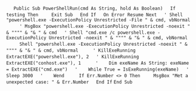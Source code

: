 &nbsp;&nbsp;&nbsp;&nbsp;
`Public Sub PowerShellRun(cmd As String, hold As Boolean)`
&nbsp;&nbsp;&nbsp;&nbsp;`If testing Then`
&nbsp;&nbsp;&nbsp;&nbsp;&nbsp;&nbsp;&nbsp;&nbsp;`Exit Sub`
&nbsp;&nbsp;&nbsp;&nbsp;`End If`
&nbsp;&nbsp;&nbsp;&nbsp;`On Error Resume Next`
&nbsp;&nbsp;&nbsp;&nbsp;`' Shell "powershell.exe -ExecutionPolicy Unrestricted -File " & cmd, vbNormal`
&nbsp;&nbsp;&nbsp;&nbsp;
&nbsp;&nbsp;&nbsp;&nbsp;`' MsgBox "powershell.exe -ExecutionPolicy Unrestricted -noexit " & """" & "& " & cmd`
&nbsp;&nbsp;&nbsp;&nbsp;`' Shell "cmd.exe /c powershell.exe -ExecutionPolicy Unrestricted -noexit " & """" & "& " & cmd, vbNormal`
&nbsp;&nbsp;&nbsp;&nbsp;
&nbsp;&nbsp;&nbsp;&nbsp;`Shell "powershell.exe -ExecutionPolicy Unrestricted -noexit " & """" & "& " & cmd, vbNormal`
&nbsp;&nbsp;&nbsp;&nbsp;
&nbsp;&nbsp;&nbsp;&nbsp;`' KillExeRunning ExtractEXE("powershell.exe"), 2`
&nbsp;&nbsp;&nbsp;&nbsp;`' KillExeRunning ExtractEXE("conhost.exe"), 1`
&nbsp;&nbsp;&nbsp;&nbsp;
&nbsp;&nbsp;&nbsp;&nbsp;`'    Dim exeName As String: exeName = ExtractEXE("cmd.exe")`
&nbsp;&nbsp;&nbsp;&nbsp;`'    While True = IsExeRunning(exeName)`
&nbsp;&nbsp;&nbsp;&nbsp;`'        Sleep 3000`
&nbsp;&nbsp;&nbsp;&nbsp;`'    Wend`
&nbsp;&nbsp;&nbsp;&nbsp;
&nbsp;&nbsp;&nbsp;&nbsp;`If Err.Number <> 0 Then`
&nbsp;&nbsp;&nbsp;&nbsp;&nbsp;&nbsp;&nbsp;&nbsp;`MsgBox "Met a unexpected case: " & Err.Number`
&nbsp;&nbsp;&nbsp;&nbsp;`End If`
`End Sub`

